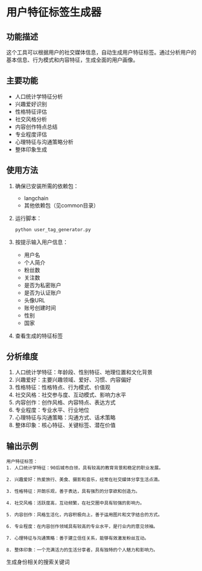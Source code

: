 # 用户特征标签生成器

## 功能描述
这个工具可以根据用户的社交媒体信息，自动生成用户特征标签。通过分析用户的基本信息、行为模式和内容特征，生成全面的用户画像。

## 主要功能
- 人口统计学特征分析
- 兴趣爱好识别
- 性格特征评估
- 社交风格分析
- 内容创作特点总结
- 专业程度评估
- 心理特征与沟通策略分析
- 整体印象生成

## 使用方法
1. 确保已安装所需的依赖包：
   - langchain
   - 其他依赖包（见common目录）

2. 运行脚本：
   ```bash
   python user_tag_generator.py
   ```

3. 按提示输入用户信息：
   - 用户名
   - 个人简介
   - 粉丝数
   - 关注数
   - 是否为私密账户
   - 是否为认证账户
   - 头像URL
   - 账号创建时间
   - 性别
   - 国家

4. 查看生成的特征标签

## 分析维度
1. 人口统计学特征：年龄段、性别特征、地理位置和文化背景
2. 兴趣爱好：主要兴趣领域、爱好、习惯、内容偏好
3. 性格特征：性格特点、行为模式、价值观
4. 社交风格：社交参与度、互动模式、影响力水平
5. 内容创作：创作风格、内容特点、表达方式
6. 专业程度：专业水平、行业地位
7. 心理特征与沟通策略：沟通方式、话术策略
8. 整体印象：核心特征、关键标签、潜在价值

## 输出示例
```
用户特征标签：
1. 人口统计学特征：90后城市白领，具有较高的教育背景和稳定的职业发展。

2. 兴趣爱好：热爱旅行、美食、摄影和音乐，经常在社交媒体分享生活点滴。

3. 性格特征：开朗乐观，善于表达，具有强烈的分享欲和创造力。

4. 社交风格：活跃度高，互动频繁，在社交圈中具有较强的影响力。

5. 内容创作：风格生活化，内容积极向上，善于运用图片和文字结合的方式。

6. 专业程度：在内容创作领域具有较高的专业水平，是行业内的意见领袖。

7. 心理特征与沟通策略：善于建立信任关系，能够有效激发粉丝互动。

8. 整体印象：一个充满活力的生活分享者，具有独特的个人魅力和影响力。
``` 



生成身份相关的搜索关键词